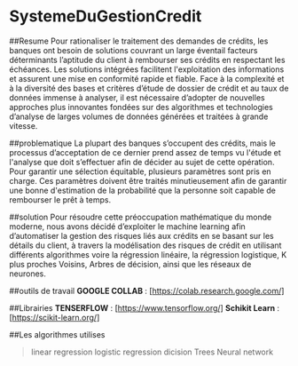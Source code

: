 # SystemeDuGestionCredit
##Resume
Pour rationaliser le traitement des demandes de crédits, les banques ont besoin de solutions couvrant un large éventail facteurs déterminants l’aptitude du client à rembourser ses crédits en respectant les échéances. Les solutions intégrées facilitent l'exploitation des informations et assurent une mise en conformité rapide et fiable. Face à la complexité et à la diversité des bases et critères d’étude de dossier de crédit et au taux de données immense à analyser, il est nécessaire d’adopter de nouvelles approches plus innovantes fondées sur des algorithmes et technologies d’analyse de larges volumes de données générées et traitées à grande vitesse.

##problematique
La plupart des banques s’occupent des crédits, mais le processus d’acceptation de
ce dernier prend assez de temps vu l'étude et l'analyse que doit s’effectuer afin de
décider au sujet de cette opération.
Pour garantir une sélection équitable, plusieurs paramètres sont pris en charge.
Ces paramètres doivent être traités minutieusement afin de garantir une bonne
d'estimation de la probabilité que la personne soit capable de rembourser le prêt à
temps.

##solution
Pour résoudre cette préoccupation mathématique du monde moderne, nous avons
décidé d’exploiter le machine learning afin d’automatiser la gestion des risques liés
aux crédits en se basant sur les détails du client, à travers la modélisation des
risques de crédit en utilisant différents algorithmes voire la régression linéaire, la
régression logistique, K plus proches Voisins, Arbres de décision, ainsi que les
réseaux de neurones.

##outils de travail
**GOOGLE COLLAB** : [https://colab.research.google.com/]

##Librairies
**TENSERFLOW** : [https://www.tensorflow.org/]
**Schikit Learn** : [https://scikit-learn.org/]

##Les algorithmes utilises
> linear regression
> logistic regression
> dicision Trees
> Neural network



